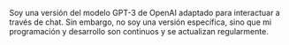 Soy una versión del modelo GPT-3 de OpenAI adaptado para interactuar a través de chat. Sin embargo, no soy una versión específica, sino que mi programación y desarrollo son continuos y se actualizan regularmente.